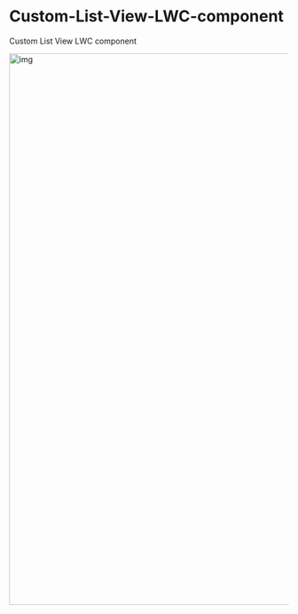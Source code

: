 # Custom-List-View-LWC-component
Custom List View LWC component

<img width="993" alt="img" src="https://user-images.githubusercontent.com/39721136/146973486-0cdd36a9-aab0-4732-9ad2-4e1bd45d7231.png">